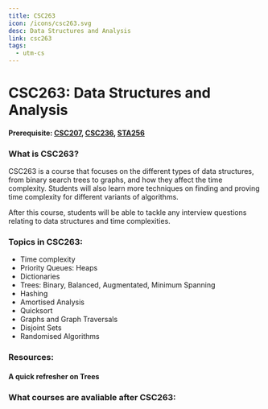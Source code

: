 ```yaml
---
title: CSC263
icon: /icons/csc263.svg
desc: Data Structures and Analysis
link: csc263
tags:
  - utm-cs
---
```


# CSC263: Data Structures and Analysis

#### Prerequisite: [CSC207](./csc207), [CSC236](./csc236), [STA256](./sta256)

<ExamText class-code="CSC263"></ExamText>

### What is CSC263?

CSC263 is a course that focuses on the different types of data structures, from
binary search trees to graphs, and how they affect the time complexity. Students
will also learn more techniques on finding and proving time complexity for
different variants of algorithms.

After this course, students will be able to tackle any interview questions
relating to data structures and time complexities.

### Topics in CSC263:

- Time complexity
- Priority Queues: Heaps
- Dictionaries
- Trees: Binary, Balanced, Augmentated, Minimum Spanning
- Hashing
- Amortised Analysis
- Quicksort
- Graphs and Graph Traversals
- Disjoint Sets
- Randomised Algorithms

### Resources:

#### A quick refresher on Trees

<VideoContainer vid-src="https://www.youtube.com/embed/oSWTXtMglKE"></VideoContainer>

<grid-1-x-2 title="Behind the scenes of every hash table" :reversed="true" img-src="https://visualgo.net/img/png/hashtable.png" link="https://www.hackerearth.com/practice/data-structures/hash-tables/basics-of-hash-tables/tutorial/" desc="Learn how to implement your very own hash table" button="Check it out!"></grid-1-x-2>

<grid-1-x-2 title="A short tutorial on Breadth First Search" img-src="https://he-s3.s3.amazonaws.com/media/uploads/fdec3c2.jpg" link="https://www.hackerearth.com/practice/algorithms/graphs/breadth-first-search/tutorial/" desc="Learn the details and the implementation of the breadth first search" button="Check it out!"></grid-1-x-2>

<grid-1-x-2 title="Learn one of the most common graph traversals" :reversed="true" img-src="https://he-s3.s3.amazonaws.com/media/uploads/9fa1119.jpg" link="https://www.hackerearth.com/practice/algorithms/graphs/depth-first-search/tutorial/" desc="All about Depth First Search" button="Check it out!"></grid-1-x-2>

### What courses are avaliable after CSC263:

<Accordion :data="['CSC358', 'CSC338', 'CSC343', 'CSC358', 'CSC373', 'CSC420', 'CSC458', 'CSC488']"></Accordion>
